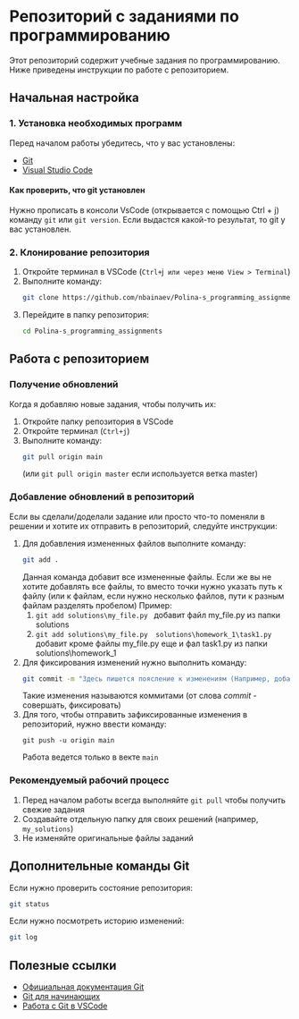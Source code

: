 # Репозиторий с заданиями по программированию

Этот репозиторий содержит учебные задания по программированию. Ниже приведены инструкции по работе с репозиторием.

## Начальная настройка

### 1. Установка необходимых программ

Перед началом работы убедитесь, что у вас установлены:
- [Git](https://git-scm.com/downloads)
- [Visual Studio Code](https://code.visualstudio.com/)
#### Как проверить, что git установлен
Нужно прописать в консоли VsCode (открывается с помощью Ctrl + j) команду ```git``` или `git version`. Если выдастся какой-то результат, то git у вас установлен.
### 2. Клонирование репозитория

1. Откройте терминал в VSCode (`Ctrl+`j` или через меню View > Terminal`)
2. Выполните команду:
   ```bash
   git clone https://github.com/nbainaev/Polina-s_programming_assignments.git
   ```
3. Перейдите в папку репозитория:
   ```bash
   cd Polina-s_programming_assignments
   ```

## Работа с репозиторием

### Получение обновлений

Когда я добавляю новые задания, чтобы получить их:

1. Откройте папку репозитория в VSCode
2. Откройте терминал (`Ctrl+j`)
3. Выполните команду:
   ```bash
   git pull origin main
   ```
   (или `git pull origin master` если используется ветка master)

### Добавление обновлений в репозиторий
Если вы сделали/доделали задание или просто что-то поменяли в решении и хотите их отправить в репозиторий,
следуйте инструкции:
1. Для добавления измененных файлов выполните команду:
   ```bash
   git add .
   ```
   Данная команда добавит все измененные файлы.
   Если же вы не хотите добавлять все файлы, то вместо точки нужно указать путь к файлу (или к файлам,
   если нужно несколько файлов, пути к разным файлам разделять пробелом)
   Пример:
   1. ```git add solutions\my_file.py ``` добавит файл my_file.py из папки solutions
   2. ```git add solutions\my_file.py  solutions\homework_1\task1.py``` добавит кроме файлы my_file.py
      еще и фал task1.py из папки solutions\homework_1
2. Для фиксирования изменений нужно выполнить команду:
   ```bash
   git commit -m "Здесь пишется поясление к изменениям (Например, добавлен файл my_file.py)"
   ```
   Такие изменения называются коммитами (от слова *commit* - совершать, фиксировать)
3. Для того, чтобы отправить зафиксированные изменения в репозиторий, нужно ввести команду:
   ```
   git push -u origin main
   ```
   Работа ведется только в векте ```main```
   
### Рекомендуемый рабочий процесс

1. Перед началом работы всегда выполняйте `git pull` чтобы получить свежие задания
2. Создавайте отдельную папку для своих решений (например, `my_solutions`)
3. Не изменяйте оригинальные файлы заданий

## Дополнительные команды Git

Если нужно проверить состояние репозитория:
```bash
git status
```

Если нужно посмотреть историю изменений:
```bash
git log
```

## Полезные ссылки

- [Официальная документация Git](https://git-scm.com/doc)
- [Git для начинающих](https://githowto.com/ru)
- [Работа с Git в VSCode](https://code.visualstudio.com/docs/editor/versioncontrol)
